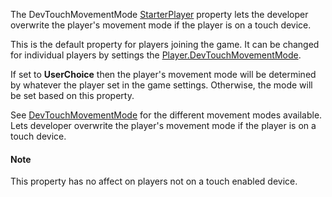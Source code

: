 The DevTouchMovementMode [StarterPlayer](https://create.roblox.com/docs/reference/engine/classes/StarterPlayer) property lets the developer
overwrite the player's movement mode if the player is on a touch device.

This is the default property for players joining the game. It can be
changed for individual players by settings the
[Player.DevTouchMovementMode](https://create.roblox.com/docs/reference/engine/classes/Player#DevTouchMovementMode).

If set to **UserChoice** then the player's movement mode will be
determined by whatever the player set in the game settings. Otherwise, the
mode will be set based on this property.

See [DevTouchMovementMode](https://developer.roblox.com/en-us/api-reference/enum/DevTouchMovementMode) for the different movement modes
available. Lets developer overwrite the player's movement mode if the
player is on a touch device.

#### Note

This property has no affect on players not on a touch enabled device.